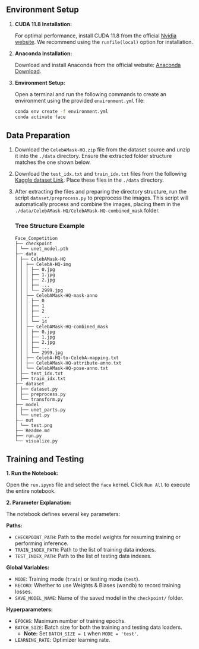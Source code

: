 ## Environment Setup

1. **CUDA 11.8 Installation:**

    For optimal performance, install CUDA 11.8 from the official [Nvidia website](https://developer.nvidia.com/cuda-11-8-0-download-archive?target_os=Linux&target_arch=x86_64&Distribution=Ubuntu&target_version=20.04). We recommend using the `runfile(local)` option for installation.

2. **Anaconda Installation:**

    Download and install Anaconda from the official website: [Anaconda Download](https://docs.anaconda.com/free/anaconda/install/index.html).

3. **Environment Setup:**

    Open a terminal and run the following commands to create an environment using the provided `environment.yml` file:

    ```bash
    conda env create -f environment.yml
    conda activate face
    ```

## Data Preparation

1. Download the `CelebAMask-HQ.zip` file from the dataset source and unzip it into the `./data` directory. Ensure the extracted folder structure matches the one shown below.

2. Download the `test_idx.txt` and `train_idx.txt` files from the following [Kaggle dataset Link](https://www.kaggle.com/competitions/cs6550-face-parsing/data). Place these files in the `./data` directory.

3. After extracting the files and preparing the directory structure, run the script `dataset/preprocess.py` to preprocess the images. This script will automatically process and combine the images, placing them in the `./data/CelebAMask-HQ/CelebAMask-HQ-combined_mask` folder.

    ### Tree Structure Example
    ```
    Face_Competition
    ├── checkpoint
    │ └── unet_model.pth
    ├── data
    │ ├── CelebAMask-HQ
    │ │ ├── CelebA-HQ-img
    │ │ │ ├── 0.jpg
    │ │ │ ├── 1.jpg
    │ │ │ ├── 2.jpg
    │ │ │ ├── ...
    │ │ │ └── 2999.jpg
    │ │ ├── CelebAMask-HQ-mask-anno
    │ │ │ ├── 0
    │ │ │ ├── 1
    │ │ │ ├── 2
    │ │ │ ├── ...
    │ │ │ └── 14
    │ │ ├── CelebAMask-HQ-combined_mask
    │ │ │ ├── 0.jpg
    │ │ │ ├── 1.jpg
    │ │ │ ├── 2.jpg
    │ │ │ ├── ...
    │ │ │ └── 2999.jpg
    │ │ ├── CelebA-HQ-to-CelebA-mapping.txt
    │ │ ├── CelebAMask-HQ-attribute-anno.txt
    │ │ └── CelebAMask-HQ-pose-anno.txt
    │ ├── test_idx.txt
    │ ├── train_idx.txt
    ├── dataset
    │ ├── dataset.py
    │ ├── preprocess.py
    │ └── transform.py
    ├── model
    │ ├── unet_parts.py
    │ └── unet.py
    ├── out
    │ └── test.png
    ├── Readme.md
    ├── run.py
    └── visualize.py
    ```

## Training and Testing

**1. Run the Notebook:**

Open the `run.ipynb` file and select the `face` kernel. Click `Run All` to execute the entire notebook.

**2. Parameter Explanation:**

The notebook defines several key parameters:

**Paths:**

* `CHECKPOINT_PATH`: Path to the model weights for resuming training or performing inference.
* `TRAIN_INDEX_PATH`: Path to the list of training data indexes.
* `TEST_INDEX_PATH`: Path to the list of testing data indexes.

**Global Variables:**

* `MODE`: Training mode (`train`) or testing mode (`test`).
* `RECORD`: Whether to use Weights & Biases (wandb) to record training losses.
* `SAVE_MODEL_NAME`: Name of the saved model in the `checkpoint/` folder.

**Hyperparameters:**

* `EPOCHS`: Maximum number of training epochs.
* `BATCH_SIZE`: Batch size for both the training and testing data loaders.
    * **Note:** Set `BATCH_SIZE = 1` when `MODE = 'test'`.
* `LEARNING_RATE`: Optimizer learning rate.

